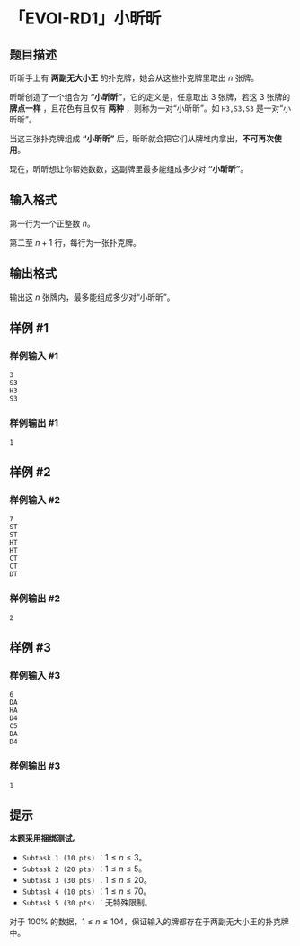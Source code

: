 # 「EVOI-RD1」小昕昕

## 题目描述

昕昕手上有 **两副无大小王** 的扑克牌，她会从这些扑克牌里取出 $n$ 张牌。

昕昕创造了一个组合为 **“小昕昕”**，它的定义是，任意取出 $3$ 张牌，若这 $3$ 张牌的 **牌点一样** ，且花色有且仅有 **两种** ，则称为一对“小昕昕”。如 $\texttt{H3,S3,S3}$ 是一对“小昕昕”。

当这三张扑克牌组成 **“小昕昕”** 后，昕昕就会把它们从牌堆内拿出，**不可再次使用**。

现在，昕昕想让你帮她数数，这副牌里最多能组成多少对 **“小昕昕”**。

## 输入格式

第一行为一个正整数 $n$。

第二至 $n+1$ 行，每行为一张扑克牌。

## 输出格式

输出这 $n$ 张牌内，最多能组成多少对“小昕昕”。

## 样例 #1

### 样例输入 #1
```
3
S3
H3
S3
```

### 样例输出 #1

```
1
```

## 样例 #2

### 样例输入 #2
```
7
ST
ST
HT
HT
CT
CT
DT
```

### 样例输出 #2

```
2
```

## 样例 #3

### 样例输入 #3
```
6
DA
HA
D4
C5
DA
D4
```

### 样例输出 #3

```
1
```

## 提示

**本题采用捆绑测试。**

+ $\texttt{Subtask 1 (10 pts)}$ ：$1 \le n \le 3$。
+ $\texttt{Subtask 2 (20 pts)}$ ：$1 \le n \le 5$。
+ $\texttt{Subtask 3 (30 pts)}$ ：$1 \le n \le 20$。
+ $\texttt{Subtask 4 (10 pts)}$ ：$1 \le n \le 70$。
+ $\texttt{Subtask 5 (30 pts)}$ ：无特殊限制。

对于 $100\%$ 的数据，$1 \le n \le 104$，保证输入的牌都存在于两副无大小王的扑克牌中。
